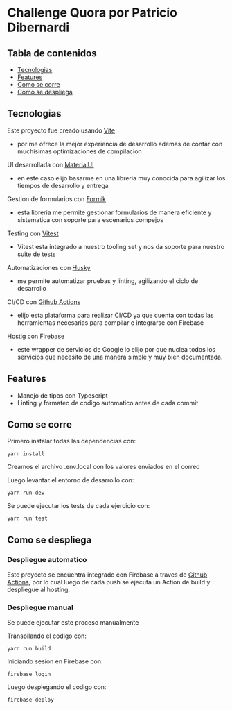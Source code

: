 # Challenge Quora por Patricio Dibernardi

## Tabla de contenidos

- [Tecnologias](#tecnologias)
- [Features](#features)
- [Como se corre](#como-se-corre)
- [Como se despliega](#como-se-despliega)

## Tecnologias

Este proyecto fue creado usando [Vite](https://vitejs.dev/)
* por me ofrece la mejor experiencia de desarrollo ademas de contar con muchisimas optimizaciones de compilacion

UI desarrollada con [MaterialUI](https://mui.com/material-ui/)
* en este caso elijo basarme en una libreria muy conocida para agilizar los tiempos de desarrollo y entrega

Gestion de formularios con [Formik](https://formik.org/)
* esta libreria me permite gestionar formularios de manera eficiente y sistematica con soporte para escenarios compejos

Testing con [Vitest](https://vitest.dev/)
* Vitest esta integrado a nuestro tooling set y nos da soporte para nuestro suite de tests

Automatizaciones con [Husky](https://typicode.github.io/husky/)
* me permite automatizar pruebas y linting, agilizando el ciclo de desarrollo

CI/CD con [Github Actions](https://github.com/p4tr1c1o/Qurable/actions)
* elijo esta plataforma para realizar CI/CD ya que cuenta con todas las herramientas necesarias para compilar e integrarse con Firebase

Hostig con [Firebase](https://console.firebase.google.com/)
* este wrapper de servicios de Google lo elijo por que nuclea todos los servicios que necesito de una manera simple y muy bien documentada. 

## Features
  
  * Manejo de tipos con Typescript
  * Linting y formateo de codigo automatico antes de cada commit

## Como se corre

Primero instalar todas las dependencias con:

	yarn install

Creamos el archivo .env.local con los valores enviados en el correo

Luego levantar el entorno de desarrollo con:

	yarn run dev

Se puede ejecutar los tests de cada ejercicio con:

	yarn run test

## Como se despliega

### Despliegue automatico

Este proyecto se encuentra integrado con Firebase a traves de [Github Actions](https://github.com/p4tr1c1o/Qurable/actions), por lo cual luego de cada push se ejecuta un Action de build y despliegue al hosting.

### Despliegue manual

Se puede ejecutar este proceso manualmente

Transpilando el codigo con:

	yarn run build 

Iniciando sesion en Firebase con:

	firebase login

Luego desplegando el codigo con:

	firebase deploy
